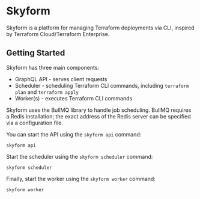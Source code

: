 # Skyform
Skyform is a platform for managing Terraform deployments via CLI, inspired
by Terraform Cloud/Terraform Enterprise.

## Getting Started
Skyform has three main components:
- GraphQL API - serves client requests
- Scheduler - scheduling Terraform CLI commands, including `terraform plan` and `terraform apply`
- Worker(s) - executes Terraform CLI commands

Skyform uses the BullMQ library to handle job scheduling. BullMQ requires a Redis installation; the exact
address of the Redis server can be specified via a configuration file.

You can start the API using the `skyform api` command:
```shell script
skyform api
```

Start the scheduler using the `skyform scheduler` command:
```shell script
skyform scheduler
```

Finally, start the worker using the `skyform worker` command:
```shell script
skyform worker
```